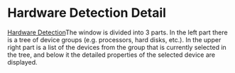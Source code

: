 # Hardware Detection Detail

[Hardware Detection](../../../../../alvao-asset-management/implementation/detection#HW_det)The window is divided into 3 parts. In the left part there is a tree of device groups (e.g. processors, hard disks, etc.). In the upper right part is a list of the devices from the group that is currently selected in the tree, and below it the detailed properties of the selected device are displayed.
